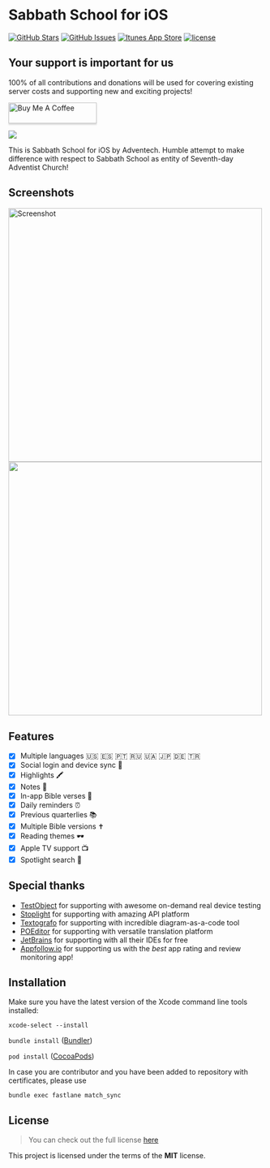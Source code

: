 Sabbath School for iOS
============
[![GitHub Stars](https://img.shields.io/github/stars/Adventech/sabbath-school-ios.svg)](https://github.com/Adventech/sabbath-school-ios/stargazers) [![GitHub Issues](https://img.shields.io/github/issues/Adventech/sabbath-school-ios.svg)](https://github.com/Adventech/sabbath-school-ios/issues) [![Itunes App Store](https://img.shields.io/itunes/v/895272167.svg)](https://itunes.apple.com/us/app/sabbath-school/id895272167?mt=8) [![license](https://img.shields.io/github/license/Adventech/sabbath-school-ios.svg)](https://github.com/Adventech/sabbath-school-ios/blob/master/LICENSE.md)

## Your support is important for us

100% of all contributions and donations will be used for covering existing server costs and supporting new and exciting projects!

<a href="https://www.buymeacoffee.com/adventech" target="_blank"><img src="https://www.buymeacoffee.com/assets/img/custom_images/orange_img.png" alt="Buy Me A Coffee" style="height: 41px !important;width: 174px !important;box-shadow: 0px 3px 2px 0px rgba(190, 190, 190, 0.5) !important;-webkit-box-shadow: 0px 3px 2px 0px rgba(190, 190, 190, 0.5) !important;" ></a>

![](https://raw.githubusercontent.com/Adventech/sabbath-school-ios/master/Sabbath%20School/Resources/Assets.xcassets/AppIcon.appiconset/Icon-76%402x.png)

This is Sabbath School for iOS by Adventech. Humble attempt to make difference with respect to Sabbath School as entity of Seventh-day Adventist Church!

## Screenshots

<img src="https://github.com/Adventech/sabbath-school-ios/blob/master/Fastlane/screenshots/en-US/iPhone6-02Lesson-d41d8cd98f00b204e9800998ecf8427e_framed.png" alt="Screenshot" height="500"/> <img src="https://github.com/Adventech/sabbath-school-ios/raw/master/Fastlane/screenshots/en-US/iPhone6-03Reading-d41d8cd98f00b204e9800998ecf8427e_framed.png" height="500"/>

## Features

- [x] Multiple languages 🇺🇸 🇪🇸 🇵🇹 🇷🇺 🇺🇦 🇯🇵 🇩🇪 🇹🇷
- [x] Social login and device sync 🔄
- [x] Highlights 🖍
- [x] Notes 📝
- [x] In-app Bible verses 🙏
- [x] Daily reminders ⏰
- [x] Previous quarterlies 📚
- [x] Multiple Bible versions ✝️
- [x] Reading themes 🕶
- [x] Apple TV support 📺
- [x] Spotlight search 🔎

## Special thanks

- [TestObject](http://testobject.com) for supporting with awesome on-demand real device testing
- [Stoplight](http://stoplight.io) for supporting with amazing API platform
- [Textografo](http://textografo.com) for supporting with incredible diagram-as-a-code tool
- [POEditor](http://poeditor.com) for supporting with versatile translation platform
- [JetBrains](http://jetbrains.com) for supporting with all their IDEs for free
- [Appfollow.io](http://appfollow.io) for supporting us with the *best* app rating and review monitoring app!

## Installation

Make sure you have the latest version of the Xcode command line tools installed:

`xcode-select --install`

`bundle install` ([Bundler](https://bundler.io/))

`pod install` ([CocoaPods](https://cocoapods.org/))

In case you are contributor and you have been added to repository with certificates, please use

`bundle exec fastlane match_sync`

## License

>You can check out the full license [here](./LICENSE.md)

This project is licensed under the terms of the **MIT** license.
